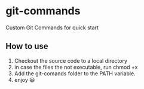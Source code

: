 # git-commands
Custom Git Commands for quick start

## How to use

1. Checkout the source code to a local directory
2. in case the files the not executable, run chmod +x
3. Add the git-comands folder to the PATH variable.
4. enjoy :smiley:
